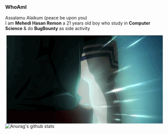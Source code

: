 ### WhoAmI

Assalamu Alaikum (peace be upon you) \
I am **Mehedi Hasan Remon** a 21 years old boy who study in **Computer Science** & do **BugBounty** as side activity

<img hight="400" width="500" alt="GIF" align="right" src="https://github.com/remonsec/remonsec/blob/main/assets/deku.gif">


![Anurag's github stats](https://github-readme-stats.vercel.app/api?username=remonsec&theme=radical)